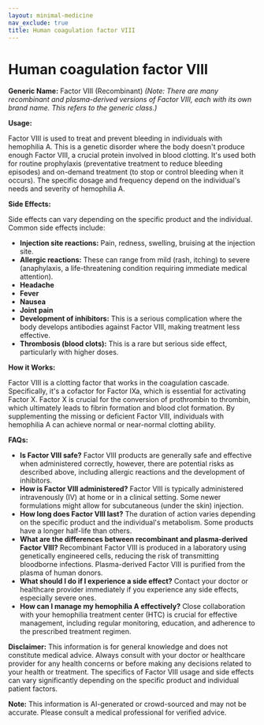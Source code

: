 ```yaml
---
layout: minimal-medicine
nav_exclude: true
title: Human coagulation factor VIII
---
```


# Human coagulation factor VIII

**Generic Name:** Factor VIII (Recombinant)  *(Note:  There are many recombinant and plasma-derived versions of Factor VIII, each with its own brand name. This refers to the generic class.)*

**Usage:**

Factor VIII is used to treat and prevent bleeding in individuals with hemophilia A.  This is a genetic disorder where the body doesn't produce enough Factor VIII, a crucial protein involved in blood clotting.  It's used both for routine prophylaxis (preventative treatment to reduce bleeding episodes) and on-demand treatment (to stop or control bleeding when it occurs).  The specific dosage and frequency depend on the individual's needs and severity of hemophilia A.

**Side Effects:**

Side effects can vary depending on the specific product and the individual.  Common side effects include:

* **Injection site reactions:** Pain, redness, swelling, bruising at the injection site.
* **Allergic reactions:**  These can range from mild (rash, itching) to severe (anaphylaxis, a life-threatening condition requiring immediate medical attention).
* **Headache**
* **Fever**
* **Nausea**
* **Joint pain**
* **Development of inhibitors:**  This is a serious complication where the body develops antibodies against Factor VIII, making treatment less effective.
* **Thrombosis (blood clots):**  This is a rare but serious side effect, particularly with higher doses.


**How it Works:**

Factor VIII is a clotting factor that works in the coagulation cascade.  Specifically, it's a cofactor for Factor IXa, which is essential for activating Factor X.  Factor X is crucial for the conversion of prothrombin to thrombin, which ultimately leads to fibrin formation and blood clot formation.  By supplementing the missing or deficient Factor VIII, individuals with hemophilia A can achieve normal or near-normal clotting ability.

**FAQs:**

* **Is Factor VIII safe?**  Factor VIII products are generally safe and effective when administered correctly, however,  there are potential risks as described above, including allergic reactions and the development of inhibitors.
* **How is Factor VIII administered?**  Factor VIII is typically administered intravenously (IV) at home or in a clinical setting.  Some newer formulations might allow for subcutaneous (under the skin) injection.
* **How long does Factor VIII last?** The duration of action varies depending on the specific product and the individual's metabolism.  Some products have a longer half-life than others.
* **What are the differences between recombinant and plasma-derived Factor VIII?** Recombinant Factor VIII is produced in a laboratory using genetically engineered cells, reducing the risk of transmitting bloodborne infections. Plasma-derived Factor VIII is purified from the plasma of human donors.
* **What should I do if I experience a side effect?**  Contact your doctor or healthcare provider immediately if you experience any side effects, especially severe ones.
* **How can I manage my hemophilia A effectively?**  Close collaboration with your hemophilia treatment center (HTC) is crucial for effective management, including regular monitoring, education, and adherence to the prescribed treatment regimen.


**Disclaimer:** This information is for general knowledge and does not constitute medical advice.  Always consult with your doctor or healthcare provider for any health concerns or before making any decisions related to your health or treatment.  The specifics of Factor VIII usage and side effects can vary significantly depending on the specific product and individual patient factors.


**Note:** This information is AI-generated or crowd-sourced and may not be accurate. Please consult a medical professional for verified advice.